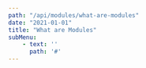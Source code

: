 ```yaml
---
path: "/api/modules/what-are-modules"
date: "2021-01-01"
title: "What are Modules"
subMenu: 
    - text: ''
      path: '#'
---
```


